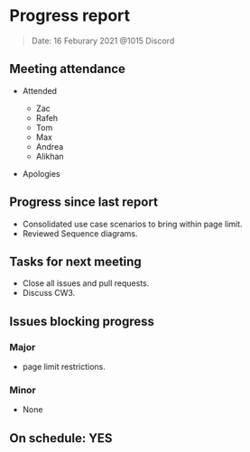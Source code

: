 <!-- File name must be Year-Month-Date.md
e.g. 2020-10-12.md -->

<!--One report per week Minimum!-->
# Progress report

> Date: 16 Feburary 2021 @1015 Discord

<!--Names of those who attended the meeting, CSV-->
## Meeting attendance

- Attended
  - Zac
  - Rafeh
  - Tom
  - Max
  - Andrea
  - Alikhan
  
- Apologies

## Progress since last report
<!--What have you done ?-->
<!--Single line bullet point-->

- Consolidated use case scenarios to bring within page limit.
- Reviewed Sequence diagrams.

## Tasks for next meeting
<!--What will you do before the next?-->
<!--Single line bullet point-->

- Close all issues and pull requests.
- Discuss CW3.

## Issues blocking progress

### Major

- page limit restrictions.

### Minor

- None

<!--Pick one-->
<!--## On schedule: YES-->
<!--## On schedule: NO-->

## On schedule: YES
